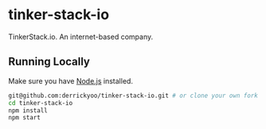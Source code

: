 # tinker-stack-io

TinkerStack.io. An internet-based company. 

## Running Locally

Make sure you have [Node.js](http://nodejs.org/) installed.

```sh
git@github.com:derrickyoo/tinker-stack-io.git # or clone your own fork
cd tinker-stack-io
npm install
npm start
```
